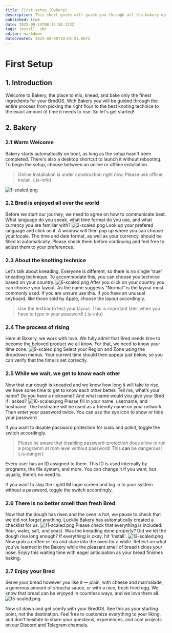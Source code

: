 ```yaml
---
title: First setup (Bakery)
description: This short guide will guide you through all the bakery options
published: true
date: 2025-09-14T08:14:58.223Z
tags: install, sbc
editor: markdown
dateCreated: 2025-04-09T20:05:01.867Z
---
```


# First Setup

## 1. Introduction
Welcome to Bakery, the place to mix, knead, and bake only the finest ingredients for your BredOS. With Bakery you will be guided through the entire process from picking the right flour to the best knoting technice to the exact amount of time it needs to rise. So let's get started!

## 2. Bakery
### 2.1 Warm Welcome
Bakery starts automatically on boot, as long as the setup hasn't been completed. There's also a desktop shortcut to launch it without rebooting. To begin the setup, choose between an online or offline installation.
> Online Installation is under construction right now. Please use offline install.
{.is-info}

![1-scaled.png](/first-setup/1-scaled.png)

### 2.2 Bred is enjoyed all over the world
Before we start our journey, we need to agree on how to communicate best. What language do you speak, what time format do you use, and what currency you are familiar with?
![2-scaled.png](/first-setup/2-scaled.png)
Look up your prefered language and click on it. A window will then pop up where you can choose your locale. The time and date format, as well as your currency, should be filled in automatically. Please check them before continuing and feel free to adjust them to your preferences.

### 2.3 About the knotting technice
Let's talk about kneading. Everyone is different, so there is no single 'true' kneading technique. To accommodate this, you can choose you technice based on your country.
![6-scaled.png](/first-setup/6-scaled.png)
After you click on your country you can choose your layout. As the name suggests "Normal" is the layout most commonly used. If you are unsure use this. If you have an unusual keyboard, like those sold by Apple, choose the layout accordingly.

> Use the textbar to test your layout. This is important later when you have to type in your password!
{.is-info}


### 2.4 The process of rising
Here at Bakery, we work with love. We fully admit that Bred needs time to become the beloved product we all know. For that, we need to know your time zone.
![9-scaled.png](/first-setup/9-scaled.png)
Select your Region and Zone using the dropdown menus. Your current time should then appear just below, so you can verify that the time is set correctly.
### 2.5 While we wait, we get to know each other
Now that our dough is kneaded and we know how long it will take to rise, we have some time to get to know each other better. Tell me, what’s your name? Do you have a nickname? And what name would you give your Bred if I asked?
![10-scaled.png](/first-setup/10-scaled.png)
Please fill in your name, username, and hostname. The hostname will be used as a friendly name on your network. Then enter your password twice. You can use the eye icon to show or hide your password.

If you want to disable password protection for sudo and polkit, toggle the switch accordingly.
> Please be aware that disabling password-protection does allow to run a programm at root-level without password! This **can** be dangerous!
{.is-danger}

Every user has an ID assigned to them. This ID is used internally by programs, the file system, and more. You can change it if you want, but usually, there’s no need to.

If you want to skip the LightDM login screen and log in to your system without a password, toggle the switch accordingly.

### 2.6 There is no better smell than fresh Bred
Now that the dough has risen and the oven is hot, we pause to check that we did not forget anything. Luckily Bakery has automatically created a checklist for us. 
![11-scaled.png](/first-setup/11-scaled.png)
Please check that everything is included: flour, water, salt, and yeast. Was the kneading done properly? Did we let the dough rise long enough? If everything is okay, hit 'Install'.
![13-scaled.png](/first-setup/13-scaled.png)
Now grab a coffee or tea and stare into the oven for a while. Reflect on what you’ve learned in the Bakery while the pleasant smell of bread tickles your nose. Enjoy this waiting time with eager anticipation as your bread finishes baking.

### 2.7 Enjoy your Bred
Serve your bread however you like it — plain, with cheese and marmalade, a generous amount of sriracha sauce, or with a nice, fresh fried egg. We know that bread can be enjoyed in countless ways, and we love them all.
![15-scaled.png](/first-setup/15-scaled.png)

Now sit down and get comfy with your BredOS. See this as your starting point, not the destination. Feel free to customize everything to your liking, and don’t hesitate to share your questions, experiences, and cool projects on our Discord and Telegram channels.